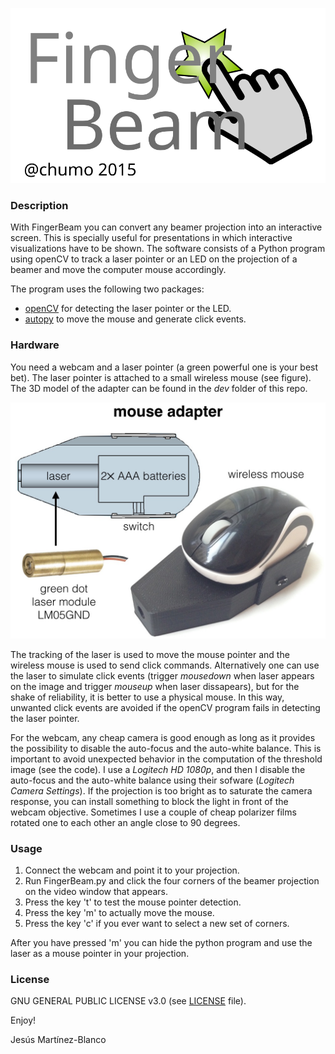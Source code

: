 ![FingerBeamLogo](images/logo.svg)

### Description
With FingerBeam you can convert any beamer projection into an interactive screen. This is specially useful for presentations in which interactive visualizations have to be shown. The software consists of a Python program using openCV to track a laser pointer or an LED on the projection of a beamer and move the computer mouse accordingly.

The program uses the following two packages:
- [openCV](http://opencv.org/) for detecting the laser pointer or the LED.
- [autopy](https://github.com/msanders/autopy/) to move the mouse and generate click events.

### Hardware
You need a webcam and a laser pointer (a green powerful one is your best bet). The laser pointer is attached to a small wireless mouse (see figure). The 3D model of the adapter can be found in the *dev* folder of this repo.

![MouseAdapter](images/MouseAdapter.jpg)

The tracking of the laser is used to move the mouse pointer and the wireless mouse is used to send click commands. Alternatively one can use the laser to simulate click events (trigger *mousedown* when laser appears on the image and trigger *mouseup* when laser dissapears), but for the shake of reliability, it is better to use a physical mouse. In this way, unwanted click events are avoided if the openCV program fails in detecting the laser pointer.

For the webcam, any cheap camera is good enough as long as it provides the possibility to disable the auto-focus and the auto-white balance. This is important to avoid unexpected behavior in the computation of the threshold image (see the code). I use a *Logitech HD 1080p*, and then I disable the auto-focus and the auto-white balance using their sofware (*Logitech Camera Settings*). If the projection is too bright as to saturate the camera response, you can install something to block the light in front of the webcam objective. Sometimes I use a couple of cheap polarizer films rotated one to each other an angle close to 90 degrees.

### Usage
1. Connect the webcam and point it to your projection.
2. Run FingerBeam.py and click the four corners of the beamer projection on the video window that appears.
3. Press the key 't' to test the mouse pointer detection.
4. Press the key 'm' to actually move the mouse.
5. Press the key 'c' if you ever want to select a new set of corners.

After you have pressed 'm' you can hide the python program and use the laser as a mouse pointer in your projection.

### License
GNU GENERAL PUBLIC LICENSE v3.0 (see [LICENSE](LICENSE) file).

Enjoy!

Jesús Martínez-Blanco
